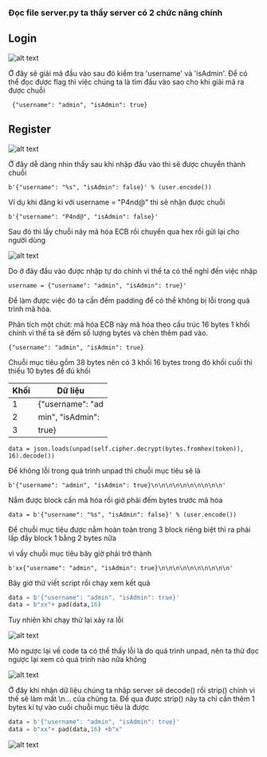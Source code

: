 ### Đọc file server.py ta thấy server có 2 chức năng chính 

## Login

![alt text](../data/image.png)

Ở đây sẽ giải mã đầu vào sau đó kiểm tra 'username' và 'isAdmin'. Để có thể đọc được flag thì việc chúng ta là tìm đầu vào sao cho khi giải mã ra được chuỗi

     {"username": "admin", "isAdmin": true}

## Register

![alt text](../data/image-1.png)

Ở đây dễ dàng nhìn thấy sau khi nhập đầu vào thì sẽ được chuyển thành chuỗi 

    b'{"username": "%s", "isAdmin": false}' % (user.encode())
Ví dụ khi đăng kí với username = "P4nd@" thì sẽ nhận được chuỗi 

    b'{"username": "P4nd@", "isAdmin": false}'

Sau đó thì lấy chuỗi nãy mã hóa ECB rồi chuyển qua hex rồi gửi lại cho người dùng

![alt text](/data/image-2.png)

Do ở đây đầu vào được nhập tự do chính vì thế ta có thể nghĩ đến việc nhập 

    username = {"username": "admin", "isAdmin": true}'

Để làm được việc đó ta cần đếm padding để có thể không bị lỗi trong quá trình mã hóa.

Phân tích một chút: mã hóa ECB này mã hóa theo cấu trúc 16 bytes 1 khối chính vì thế ta sẽ đếm số lượng bytes và chèn thêm pad vào.

    {"username": "admin", "isAdmin": true}

Chuỗi mục tiêu gồm 38 bytes nên có 3 khối 16 bytes trong đó khối cuối thì thiếu 10 bytes để đủ khối

|Khối|Dữ liệu|
|---|---|
|1|{"username": "ad|
|2|min", "isAdmin":|
|3| true}|

    data = json.loads(unpad(self.cipher.decrypt(bytes.fromhex(token)), 16).decode())
Để không lỗi trong quá trình unpad thì chuỗi mục tiêu sẽ là 

    b'{"username": "admin", "isAdmin": true}\n\n\n\n\n\n\n\n\n\n'

Nắm được block cần mã hóa rồi giờ phải đếm bytes trước mã hóa 

    data = b'{"username": "%s", "isAdmin": false}' % (user.encode())

Để chuỗi mục tiêu được nằm hoàn toàn trong 3 block riêng biệt thì ra phải lấp đầy block 1 bằng 2 bytes nữa

vì vầy chuỗi mục tiêu bây giờ phải trở thành 
    
    b'xx{"username": "admin", "isAdmin": true}\n\n\n\n\n\n\n\n\n\n'

Bây giờ thử viết script rồi chạy xem kết quả 
```python
data = b'{"username": "admin", "isAdmin": true}'
data = b"xx"+ pad(data,16)
```

Tuy nhiên khi chạy thử lại xảy ra lỗi 

![alt text](/data/image-4.png)

Mò ngược lại về code ta có thể thấy lỗi là do quá trình unpad, nên ta thử đọc ngược lại xem có quá trình nào nữa không

![alt text](/data/image-5.png)

Ở đây khi nhận dữ liệu chúng ta nhập server sẽ decode() rồi strip() chính vì thế sẽ làm mất \n... của chúng ta. Để qua được strip() này ta chỉ cần thêm 1 bytes kí tự vào cuối chuỗi mục tiêu là được

``` python
data = b'{"username": "admin", "isAdmin": true}'
data = b"xx"+ pad(data,16) +b"x"
```
![alt text](/data/image-6.png)

